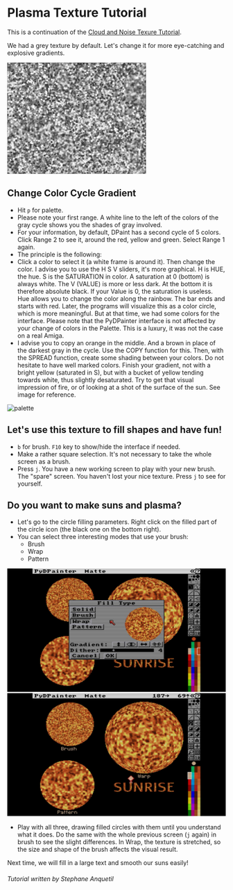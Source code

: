 # Plasma Texture Tutorial

This is a continuation of the [Cloud and Noise Texure Tutorial](../clouds/Clouds.md).

We had a grey texture by default. Let's change it for more eye-catching and explosive gradients.

![plasma](plasma.png)

## Change Color Cycle Gradient
- Hit `p` for palette.
- Please note your first range. A white line to the left of the colors of the gray cycle shows you the shades of gray involved.
- For your information, by default, DPaint has a second cycle of 5 colors. Click Range 2 to see it, around the red, yellow and green. Select Range 1 again.
- The principle is the following:
- Click a color to select it (a white frame is around it). Then change the color. I advise you to use the H S V sliders, it's more graphical. H is HUE, the hue. S is the SATURATION in color. A saturation at 0 (bottom) is always white. The V (VALUE) is more or less dark. At the bottom it is therefore absolute black. If your Value is 0, the saturation is useless. Hue allows you to change the color along the rainbow. The bar ends and starts with red. Later, the programs will visualize this as a color circle, which is more meaningful. But at that time, we had some colors for the interface. Please note that the PyDPainter interface is not affected by your change of colors in the Palette. This is a luxury, it was not the case on a real Amiga.
- I advise you to copy an orange in the middle. And a brown in place of the darkest gray in the cycle. Use the COPY function for this. Then, with the SPREAD function, create some shading between your colors. Do not hesitate to have well marked colors. Finish your gradient, not with a bright yellow (saturated in S), but with a bucket of yellow tending towards white, thus slightly desaturated. Try to get that visual impression of fire, or of looking at a shot of the surface of the sun. See image for reference.

![palette](palette.png)

## Let's use this texture to fill shapes and have fun!
- `b` for brush. `F10` key to show/hide the interface if needed.
- Make a rather square selection. It's not necessary to take the whole screen as a brush.
- Press `j`. You have a new working screen to play with your new brush. The "spare" screen. You haven't lost your nice texture. Press `j` to see for yourself.

## Do you want to make suns and plasma?
- Let's go to the circle filling parameters. Right click on the filled part of the circle icon (the black one on the bottom right).
- You can select three interesting modes that use your brush:
  - Brush
  - Wrap
  - Pattern

![filltype](filltype.jpg)
![filltype2](filltype2.jpg)

- Play with all three, drawing filled circles with them until you understand what it does. Do the same with the whole previous screen (`j` again) in brush to see the slight differences. In Wrap, the texture is stretched, so the size and shape of the brush affects the visual result.

Next time, we will fill in a large text and smooth our suns easily!

###### Tutorial written by Stephane Anquetil
